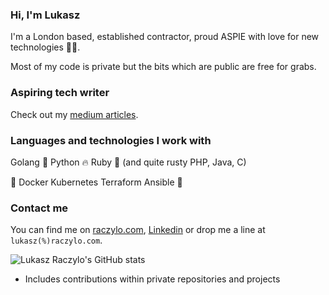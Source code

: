 ### Hi, I'm Lukasz

I'm a London based, established contractor, proud ASPIE with love for new technologies 👨‍💻.

Most of my code is private but the bits which are public are free for grabs.

### Aspiring tech writer

Check out my [medium articles](https://raczylo.medium.com/).

### Languages and technologies I work with

Golang 🥰 Python 🔥 Ruby 💎 (and quite rusty PHP, Java, C)

🌟 Docker Kubernetes Terraform Ansible 🌟

### Contact me

You can find me on [raczylo.com](https://www.raczylo.com), [Linkedin](https://www.linkedin.com/in/lukaszraczylo/) or drop me a line at `lukasz(%)raczylo.com`.


![Lukasz Raczylo's GitHub stats](https://github-readme-stats.vercel.app/api?username=lukaszraczylo&count_private=true&show_icons=true&cache_seconds=1800)

* Includes contributions within private repositories and projects
